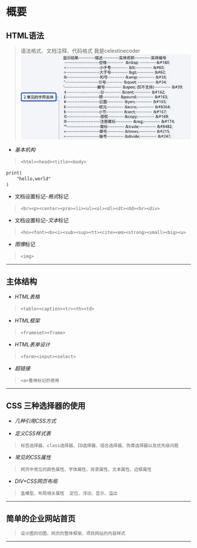# 概要

## HTML语法  
>语法格式、文档注释、代码格式
    我是celestinecoder
![常见字符实体](https://github.com/celestinecoder/sy_python-/blob/main/python%E7%AC%94%E8%AE%B0/%E5%9B%BE%E7%89%87/120.JPG)

- *基本机构*  
>`<html><head><title><body>`

    print(
        "hello,world"
    )

- 文档设置标记-*格式*标记  
>`<br><p><center><pre><li><ul><ol><dl><dt><dd><hr><div>`

- 文档设置标记-*文本*标记  
>`<hn><font><b><i><sub><sup><tt><cite><em><strong><small><big><u>`

- *图像*标记  
>`<img>`

***

## 主体结构
- *HTML表格*  
>`<table><caption><tr><th><td>`
    
- *HTML框架*  
>`<frameset><frame>`
    
- *HTML表单设计*  
>`<form><input><select>`
    
- *超链接*  
>`<a>重用标记的使用`

***

## CSS 三种选择器的使用
- *几种引用CSS方式*
    
- *定义CSS样式表*  
>`标签选择器、class选择器、ID选择器、组合选择器、伪类选择器以及优先级问题`
    
- *常见的CSS属性*  
>`网页中常见的颜色属性、字体属性、背景属性、文本属性、边框属性`
    
- *DIV+CSS网页布局*  
>`盒模型、布局相关属性  定位、浮动、显示、溢出`
   
***

## 简单的企业网站首页  
>`设计图的切图、网页的整体框架、项目网站的内容样式`

***
